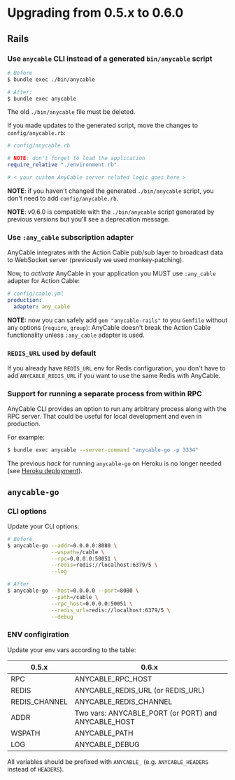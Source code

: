 # Upgrading from 0.5.x to 0.6.0

## Rails

### Use `anycable` CLI instead of a generated `bin/anycable` script

```sh
# Before
$ bundle exec ./bin/anycable

# After:
$ bundle exec anycable
```

The old `./bin/anycable` file must be deleted.

If you made updates to the generated script, move the changes to `config/anycable.rb`:

```ruby
# config/anycable.rb

# NOTE: don't forget to load the application
require_relative "./environment.rb"

# < your custom AnyCable server related logic goes here >
```

**NOTE**: if you haven't changed the generated `./bin/anycable` script, you don't need to add `config/anycable.rb`.

**NOTE**: v0.6.0 is compatible with the `./bin/anycable` script generated by previous versions but you'll see a deprecation message.

### Use `:any_cable` subscription adapter

AnyCable integrates with the Action Cable pub/sub layer to broadcast data to WebSocket server (previously we used monkey-patching).

Now, to _activate_ AnyCable in your application you MUST use `:any_cable` adapter for Action Cable:

```yml
# config/cable.yml
production:
  adapter: any_cable
```

**NOTE:** now you can safely add `gem "anycable-rails"` to you `Gemfile` without any options (`require`, `group`): AnyCable doesn't break the Action Cable functionality unless `:any_cable` adapter is used.

### `REDIS_URL` used by default

If you already have `REDIS_URL` env for Redis configuration, you don't have to add `ANYCABLE_REDIS_URL` if you want to use the same Redis with AnyCable.

### Support for running a separate process from within RPC

AnyCable CLI provides an option to run any arbitrary process along with the RPC server. That could be useful for local development and even in production.

For example:

```sh
$ bundle exec anycable --server-command "anycable-go -p 3334"
```

The previous _hack_ for running `anycable-go` on Heroku is no longer needed (see [Heroku deployment](./heroku.md)).

## `anycable-go`

### CLI options

Update your CLI options:

```sh
# Before
$ anycable-go --addr=0.0.0.0:8080 \
              --wspath=/cable \
              --rpc=0.0.0.0:50051 \
              --redis=redis://localhost:6379/5 \
              --log

# After
$ anycable-go --host=0.0.0.0 --port=8080 \
              --path=/cable \
              --rpc_host=0.0.0.0:50051 \
              --redis_url=redis://localhost:6379/5 \
              --debug
```

### ENV configiration

Update your env vars according to the table:

0.5.x   | 0.6.x
--------|-------
RPC     |  ANYCABLE_RPC_HOST
REDIS   |  ANYCABLE_REDIS_URL (or REDIS_URL)
REDIS_CHANNEL | ANYCABLE_REDIS_CHANNEL
ADDR     |  Two vars: ANYCABLE_PORT (or PORT) and ANYCABLE_HOST
WSPATH | ANYCABLE_PATH
LOG  | ANYCABLE_DEBUG

All variables should be prefixed with `ANYCABLE_` (e.g. `ANYCABLE_HEADERS` instead of `HEADERS`).
